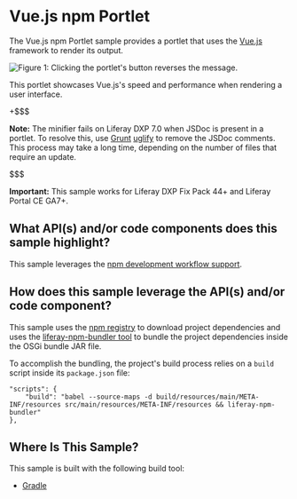 # Vue.js npm Portlet [](id=vue-js-npm-portlet)

The Vue.js npm Portlet sample provides a portlet that uses the
[Vue.js](https://vuejs.org/) framework to render its output.

![Figure 1: Clicking the portlet's button reverses the message.](../../../../images/vuejs-npm-sample.png)

This portlet showcases Vue.js's speed and performance when rendering a user
interface.

+$$$

**Note:** The minifier fails on Liferay DXP 7.0 when JSDoc is present in a 
portlet. To resolve this, use 
[Grunt](https://gruntjs.com/getting-started) 
[uglify](https://www.npmjs.com/package/grunt-contrib-uglify) 
to remove the JSDoc comments. This process may take a long time, depending on 
the number of files that require an update. 

$$$

**Important:** This sample works for Liferay DXP Fix Pack 44+ and Liferay Portal
CE GA7+.

## What API(s) and/or code components does this sample highlight? [](id=what-apis-and-or-code-components-does-this-sample-highlight)

This sample leverages the
[npm development workflow support](/develop/tutorials/-/knowledge_base/7-0/using-npm-in-your-portlets).

## How does this sample leverage the API(s) and/or code component? [](id=how-does-this-sample-leverage-the-apis-and-or-code-component)

This sample uses the [npm registry](https://www.npmjs.com/) to download project
dependencies and uses the
[liferay-npm-bundler tool](https://github.com/liferay/liferay-npm-build-tools/tree/master/packages/liferay-npm-bundler)
to bundle the project dependencies inside the OSGi bundle JAR file.

To accomplish the bundling, the project's build process relies on a `build`
script inside its `package.json` file:

    "scripts": {
        "build": "babel --source-maps -d build/resources/main/META-INF/resources src/main/resources/META-INF/resources && liferay-npm-bundler"
    },

## Where Is This Sample? [](id=where-is-this-sample)

This sample is built with the following build tool:

<!--
There are three different versions of this sample, each built with a different
build tool:

TODO: Replace above when tool is available for other build tools. -Cody
-->

- [Gradle](https://github.com/liferay/liferay-blade-samples/tree/7.0/gradle/apps/npm/vuejs-npm-portlet)
